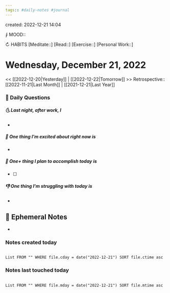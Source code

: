 ```yaml
---
tags:: #daily-notes #journal
---
```

created: 2022-12-21 14:04

⨑ MOOD::

↻ HABITS
[Meditate::]
[Read::]
[Exercise::]
[Personal Work::]

# Wednesday, December 21, 2022

\<\< [[2022-12-20|Yesterday]] | [[2022-12-22|Tomorrow]] >>
Retrospective:: [[2022-11-21|Last Month]] | [[2021-12-21|Last Year]]

### 📅 Daily Questions

##### 🌜 Last night, after work, I

-

##### 🙌 One thing I'm excited about right now is

-

##### 🚀 One+ thing I plan to accomplish today is

- [ ]

##### 👎 One thing I'm struggling with today is

-

## 📝 Ephemeral Notes

-

### Notes created today

```dataview

List FROM "" WHERE file.cday = date("2022-12-21") SORT file.ctime asc

```

### Notes last touched today

```dataview

List FROM "" WHERE file.mday = date("2022-12-21") SORT file.mtime asc

```
